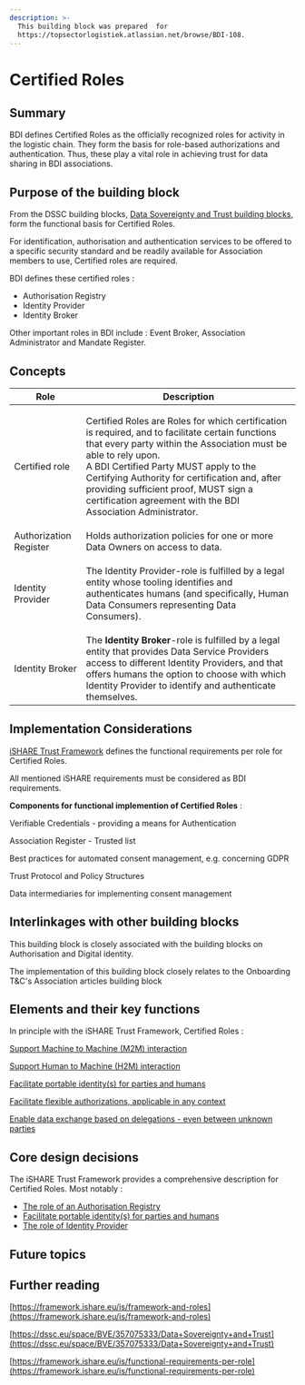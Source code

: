 ```yaml
---
description: >-
  This building block was prepared  for
  https://topsectorlogistiek.atlassian.net/browse/BDI-108.
---
```


# Certified Roles

## Summary

BDI defines Certified Roles as the officially recognized roles for activity in the logistic chain. They form the basis for role-based authorizations and authentication.  Thus, these play a vital role in achieving trust for data sharing in BDI associations.&#x20;

## Purpose of the building block

From the DSSC building blocks, [Data Sovereignty and Trust building blocks](https://dssc.eu/space/BVE/357075333/Data+Sovereignty+and+Trust), form the functional basis for Certified Roles.&#x20;

For identification, authorisation and authentication services to be offered to a specific security standard and be readily available for Association members to use, Certified roles are required.&#x20;

BDI defines these certified roles :&#x20;

* &#x20;Authorisation Registry&#x20;
* Identity Provider&#x20;
* Identity Broker

Other important roles in BDI include : Event Broker, Association Administrator and Mandate Register. &#x20;

## Concepts

| Role                   | Description                                                                                                                                                                                                                                                                                                                                                                          |
| ---------------------- | ------------------------------------------------------------------------------------------------------------------------------------------------------------------------------------------------------------------------------------------------------------------------------------------------------------------------------------------------------------------------------------ |
| Certified role         | <p>Certified Roles are Roles for which certification is required, and to facilitate certain functions  that every party within the Association must be able to rely upon. <br>A BDI Certified Party MUST apply to the Certifying Authority for certification and, after providing sufficient proof, MUST sign a certification agreement with the BDI Association Administrator. </p> |
| Authorization Register | Holds authorization policies for one or more Data Owners on access to data.                                                                                                                                                                                                                                                                                                          |
| Identity Provider      | <p></p><p>The Identity Provider-role is fulfilled by a legal entity whose tooling identifies and authenticates humans (and specifically, Human Data Consumers representing Data Consumers).</p>                                                                                                                                                                                      |
| Identity Broker        | The **Identity Broker**-role is fulfilled by a legal entity that provides Data Service Providers access to different Identity Providers, and that offers humans the option to choose with which Identity Provider to identify and authenticate themselves.                                                                                                                           |



## Implementation Considerations

&#x20;[iSHARE Trust Framework](https://framework.ishare.eu/is/functional-requirements-per-role) defines the functional requirements per role for Certified Roles.&#x20;

All mentioned iSHARE requirements must be considered as BDI requirements.&#x20;

**Components for functional implemention of Certified Roles** :

Verifiable Credentials - providing a means for Authentication&#x20;

Association Register - Trusted list&#x20;

Best practices for automated consent management, e.g. concerning GDPR

Trust Protocol and Policy Structures

Data intermediaries for implementing consent management&#x20;

## Interlinkages with other building blocks

This building block is closely associated with the building blocks on Authorisation and Digital identity.&#x20;

The implementation of this building block closely relates to the Onboarding T\&C's Association articles building block&#x20;

## Elements and their key functions

In principle with the iSHARE Trust Framework, Certified Roles :

[Support Machine to Machine (M2M) interaction](https://framework.ishare.eu/is/support-machine-to-machine-m2m-interaction)

[Support Human to Machine (H2M) interaction](https://framework.ishare.eu/is/support-human-to-machine-h2m-interaction)

[Facilitate portable identity(s) for parties and humans](https://framework.ishare.eu/is/facilitate-portable-identity-s-for-parties-and-hum)

[Facilitate flexible authorizations, applicable in any context](https://framework.ishare.eu/is/facilitate-flexible-authorizations-applicable-in-a)

[Enable data exchange based on delegations - even between unknown parties](https://framework.ishare.eu/is/enable-data-exchange-based-on-delegations-even-bet)

## Core design decisions

The iSHARE Trust Framework provides a comprehensive description for Certified Roles. Most notably :&#x20;

* [The role of an Authorisation Registry](https://framework.ishare.eu/is/framework-and-roles)
* [Facilitate portable identity(s) for parties and humans](https://framework.ishare.eu/is/facilitate-portable-identity-s-for-parties-and-hum)
* [The role of Identity Provider](https://framework.ishare.eu/is/functional-requirements-per-role#Functionalrequirementsperrole-IdentityProvider)

## Future topics

## Further reading

[https://framework.ishare.eu/is/framework-and-roles](https://framework.ishare.eu/is/framework-and-roles)

[https://dssc.eu/space/BVE/357075333/Data+Sovereignty+and+Trust](https://dssc.eu/space/BVE/357075333/Data+Sovereignty+and+Trust)

[https://framework.ishare.eu/is/functional-requirements-per-role](https://framework.ishare.eu/is/functional-requirements-per-role)

